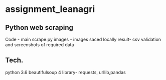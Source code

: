 # assignment_leanagri
Python web scraping 
--------------------------------------
Code  - main scrape.py
images - images saced locally
result- csv validation and screenshots of required data




Tech.
-------
python 3.6
beautifulsoup 4
library- requests, urllib,pandas
